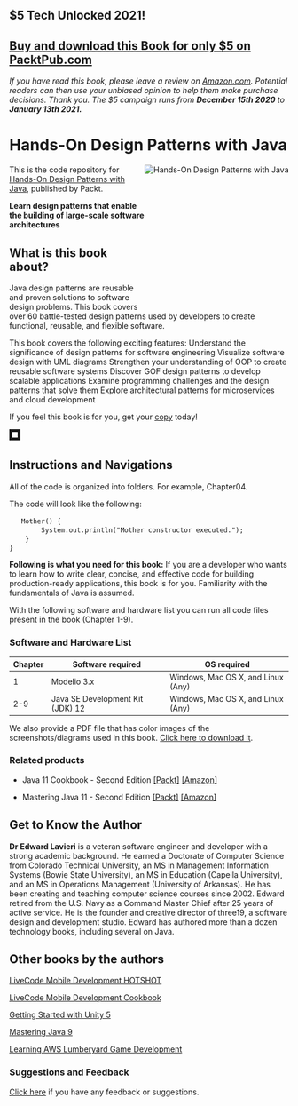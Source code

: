 ## $5 Tech Unlocked 2021!
[Buy and download this Book for only $5 on PacktPub.com](https://www.packtpub.com/product/hands-on-design-patterns-with-java/9781789809770)
-----
*If you have read this book, please leave a review on [Amazon.com](https://www.amazon.com/gp/product/1789809770).     Potential readers can then use your unbiased opinion to help them make purchase decisions. Thank you. The $5 campaign         runs from __December 15th 2020__ to __January 13th 2021.__*

# Hands-On Design Patterns with Java

<a href="https://www.packtpub.com/application-development/hands-design-patterns-java?utm_source=github&utm_medium=repository&utm_campaign=9781789809770 "><img src="https://d1ldz4te4covpm.cloudfront.net/sites/default/files/imagecache/ppv4_main_book_cover/B12575.png" alt="Hands-On Design Patterns with Java" height="256px" align="right"></a>

This is the code repository for [Hands-On Design Patterns with Java](https://www.packtpub.com/application-development/hands-design-patterns-java?utm_source=github&utm_medium=repository&utm_campaign=9781789809770 ), published by Packt.

**Learn design patterns that enable the building of large-scale software architectures**

## What is this book about?
Java design patterns are reusable and proven solutions to software design problems. This book covers over 60 battle-tested design patterns used by developers to create functional, reusable, and flexible software.

This book covers the following exciting features:
Understand the significance of design patterns for software engineering 
Visualize software design with UML diagrams 
Strengthen your understanding of OOP to create reusable software systems 
Discover GOF design patterns to develop scalable applications 
Examine programming challenges and the design patterns that solve them 
Explore architectural patterns for microservices and cloud development 

If you feel this book is for you, get your [copy](https://www.amazon.com/dp/1789809770) today!

<a href="https://www.packtpub.com/?utm_source=github&utm_medium=banner&utm_campaign=GitHubBanner"><img src="https://raw.githubusercontent.com/PacktPublishing/GitHub/master/GitHub.png" 
alt="https://www.packtpub.com/" border="5" /></a>

## Instructions and Navigations
All of the code is organized into folders. For example, Chapter04.

The code will look like the following:
```
   Mother() {
        System.out.println("Mother constructor executed.");
    }
}
```

**Following is what you need for this book:**
If you are a developer who wants to learn how to write clear, concise, and effective code for building production-ready applications, this book is for you. Familiarity with the fundamentals of Java is assumed.

With the following software and hardware list you can run all code files present in the book (Chapter 1-9).
### Software and Hardware List
| Chapter | Software required                | OS required                        |
| ------- | -------------------------------- | ---------------------------------- |
| 1       | Modelio 3.x                      | Windows, Mac OS X, and Linux (Any) |
| 2-9     | Java SE Development Kit (JDK) 12 | Windows, Mac OS X, and Linux (Any) |


We also provide a PDF file that has color images of the screenshots/diagrams used in this book. [Click here to download it](https://www.packtpub.com/sites/default/files/downloads/9781789809770_ColorImages.pdf).

### Related products
* Java 11 Cookbook - Second Edition [[Packt]](https://www.packtpub.com/application-development/java-11-cookbook-second-edition?utm_source=github&utm_medium=repository&utm_campaign=9781789132359 ) [[Amazon]](https://www.amazon.com/dp/1789132355)

* Mastering Java 11 - Second Edition [[Packt]](https://www.packtpub.com/application-development/mastering-java-11-second-edition?utm_source=github&utm_medium=repository&utm_campaign=9781789137613 ) [[Amazon]](https://www.amazon.com/dp/1789137616)



## Get to Know the Author
**Dr Edward Lavieri**
is a veteran software engineer and developer with a strong academic background. He earned a Doctorate of Computer Science from Colorado Technical University, an MS in Management Information Systems (Bowie State University), an MS in Education (Capella University), and an MS in Operations Management (University of Arkansas). He has been creating and teaching computer science courses since 2002. Edward retired from the U.S. Navy as a Command Master Chief after 25 years of active service. He is the founder and creative director of three19, a software design and development studio. Edward has authored more than a dozen technology books, including several on Java.



## Other books by the authors
[LiveCode Mobile Development HOTSHOT](https://www.packtpub.com/application-development/livecode-mobile-development-hotshot?utm_source=github&utm_medium=repository&utm_campaign=9781849697484 )

[LiveCode Mobile Development Cookbook](https://www.packtpub.com/application-development/livecode-mobile-development-cookbook?utm_source=github&utm_medium=repository&utm_campaign=9781783558827 )

[Getting Started with Unity 5](https://www.packtpub.com/game-development/getting-started-unity-5?utm_source=github&utm_medium=repository&utm_campaign=9781784398316 )

[Mastering Java 9](https://www.packtpub.com/application-development/mastering-java-9?utm_source=github&utm_medium=repository&utm_campaign=9781786468734 )

[Learning AWS Lumberyard Game Development](https://www.packtpub.com/game-development/learning-aws-lumberyard-game-development?utm_source=github&utm_medium=repository&utm_campaign=9781786460868 )

### Suggestions and Feedback
[Click here](https://docs.google.com/forms/d/e/1FAIpQLSdy7dATC6QmEL81FIUuymZ0Wy9vH1jHkvpY57OiMeKGqib_Ow/viewform) if you have any feedback or suggestions.


